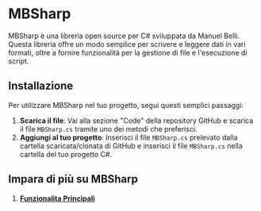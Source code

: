 # MBSharp

MBSharp è una libreria open source per C# sviluppata da Manuel Belli. Questa libreria offre un modo semplice per scrivere e leggere dati in vari formati, oltre a fornire funzionalità per la gestione di file e l'esecuzione di script.

## Installazione

Per utilizzare MBSharp nel tuo progetto, segui questi semplici passaggi:

1. **Scarica il file**: Vai alla sezione "Code" della repository GitHub e scarica il file `MBSharp.cs` tramite uno dei metodi che preferisci.
2. **Aggiungi al tuo progetto**: Inserisci il file `MBSharp.cs` prelevato dalla cartella scaricata/clonata di GitHub e inserisci il file `MBSharp.cs` nella cartella del tuo progetto C#.

## Impara di più su MBSharp

1. [**Funzionalita Principali**](Documentation/FunzionalitaPrinc.md)
